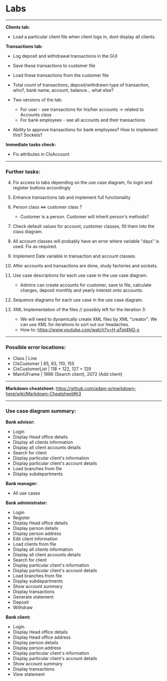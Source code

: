 # Labs
----- 
**Clients tab:**
- Load a particular client file when client logs in, dont display all clients.

**Transactions tab:**
- Log deposit and withdrawal transactions in the GUI
- Save these transactions to customer file
- Load these transactions from the customer file

- Total count of transactions, deposit/withdrawn type of transaction, who?, bank name, account, balance... what else?
- Two versions of the tab:
	- For user - see transactions for his/her accounts -> related to Accounts class
	- For bank employees - see all accounts and their transactions
- Ability to approve transactions for bank employees? How to implement this? Sockets?

**Immediate tasks check:**
- Fix attributes in ClsAccount

-----

### Further tasks:
4. Fix access to tabs depending on the use case diagram, fix login and register buttons accordingly
5. Enhance transactions tab and implement full functionality
6. Person class <=> customer class ?
	- Customer is a person. Customer will inherit person's methods?
7. Check default values for account, customer classes, fill them into the class diagram.
8. All account classes will probably have an error where variable "days" is used. Fix as required.
9. Implement Date variable in transaction and account classes.
10. After accounts and transactions are done, study factories and sockets.
11. Use case descriptions for each use case in the use case diagram.
	- Admins can create accounts for customer, save to file, calculate charges, deposit monthly and yearly interest onto accounts.
12. Sequence diagrams for each use case in the use case diagram.

99. XML Implementation of the files // possibly left for the iteration 3:
    - We will need to dynamically create XML files by XML "creator". We can use XML for iterations to sort out our headaches.
    - How to: https://www.youtube.com/watch?v=H-aTpt4NG-s
    
-----

### Possible error locations:
- Class   |   Line
- ClsCustomer | 65, 93, 110, 155
- ClsCustomerList | 118 + 122, 127 + 129 
- MainfJFrame | 1996 (Search client), 2072 (Add client)




-----
**Markdown cheatsheet:**
https://github.com/adam-p/markdown-here/wiki/Markdown-Cheatsheet#h3

-----
### Use case diagram summary:

**Bank advisor:**
- Login
- Display Head office details
- Display all clients information
- Display all client accounts details
- Search for client
- Display particular client's information
- Display particular client's account details
- Load branches from file
- Display subdepartments

**Bank manager:**
- All use cases

**Bank administrator:**
- Login
- Register
- Display Head office details
- Display person details
- Display person address
- Edit client information
- Load clients from file
- Display all clients information
- Display all client accounts details
- Search for client
- Display particular client's information
- Display particular client's account details
- Load branches from file
- Display subdepartments
- Show account summary
- Display transactions
- Generate statement
- Deposit
- Withdraw

**Bank client:**
- Login
- Display Head office details
- Display Head office address
- Display person details
- Display person address
- Display particular client's information
- Display particular client's account details
- Show account summary
- Display transactions
- View statement
